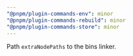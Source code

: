 ```yaml
---
"@pnpm/plugin-commands-env": minor
"@pnpm/plugin-commands-rebuild": minor
"@pnpm/plugin-commands-store": minor
---
```


Path `extraNodePaths` to the bins linker.
